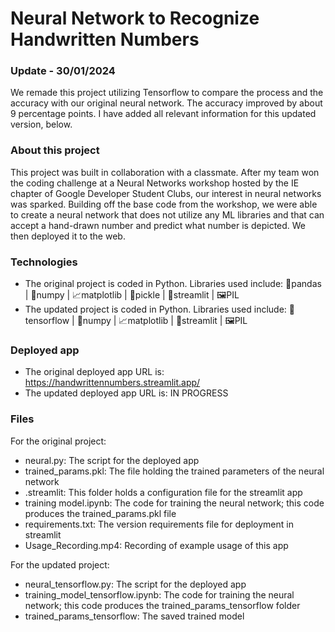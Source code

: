 # Neural Network to Recognize Handwritten Numbers

### Update - 30/01/2024
We remade this project utilizing Tensorflow to compare the process and the accuracy with our original neural network. The accuracy improved by about 9 percentage points. I have added all relevant information for this updated version, below.

### About this project
This project was built in collaboration with a classmate. After my team won the coding challenge at a Neural Networks workshop hosted by the IE chapter of Google Developer Student Clubs, our interest in neural networks was sparked. Building off the base code from the workshop, we were able to create a neural network that does not utilize any ML libraries and that can accept a hand-drawn number and predict what number is depicted. We then deployed it to the web. 

### Technologies 
- The original project is coded in Python. Libraries used include: 🐼pandas | 🧮numpy | 📈matplotlib | 🥒pickle | 🎨streamlit | 🖼️PIL
- The updated project is coded in Python. Libraries used include: 🤖tensorflow | 🧮numpy | 📈matplotlib | 🎨streamlit | 🖼️PIL

### Deployed app
- The original deployed app URL is: https://handwrittennumbers.streamlit.app/
- The updated deployed app URL is: IN PROGRESS

### Files
For the original project:
- neural.py: The script for the deployed app
- trained_params.pkl: The file holding the trained parameters of the neural network
- .streamlit: This folder holds a configuration file for the streamlit app
- training model.ipynb: The code for training the neural network; this code produces the trained_params.pkl file
- requirements.txt: The version requirements file for deployment in streamlit
- Usage_Recording.mp4: Recording of example usage of this app

For the updated project:
- neural_tensorflow.py: The script for the deployed app
- training_model_tensorflow.ipynb: The code for training the neural network; this code produces the trained_params_tensorflow folder
- trained_params_tensorflow: The saved trained model

